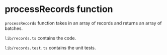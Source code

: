 # processRecords function

`processRecords` function takes in an array of records and returns an array of batches.

`lib/records.ts` contains the code.

`lib/records.test.ts` contains the unit tests.